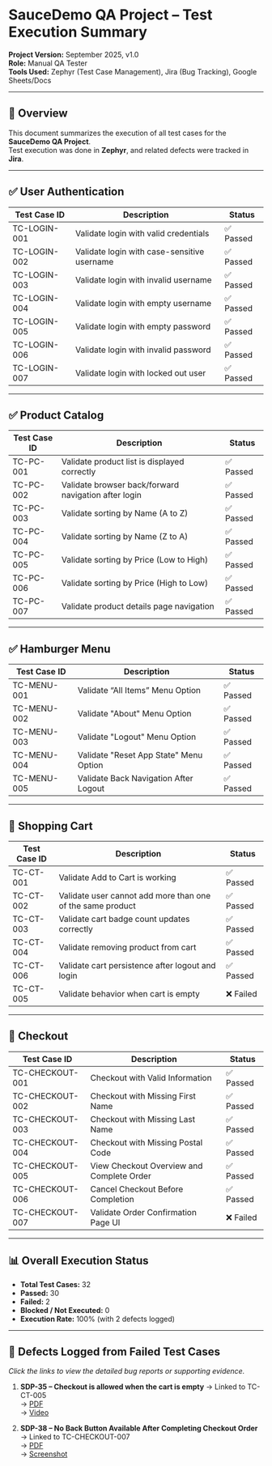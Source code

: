 # SauceDemo QA Project – Test Execution Summary

**Project Version:** September 2025, v1.0  
**Role:** Manual QA Tester  
**Tools Used:** Zephyr (Test Case Management), Jira (Bug Tracking), Google Sheets/Docs

---

## 📌 Overview
This document summarizes the execution of all test cases for the **SauceDemo QA Project**.  
Test execution was done in **Zephyr**, and related defects were tracked in **Jira**.

---

## ✅ User Authentication
| Test Case ID | Description                               | Status |
|--------------|-------------------------------------------|--------|
| TC-LOGIN-001 | Validate login with valid credentials     | ✅ Passed |
| TC-LOGIN-002 | Validate login with case-sensitive username | ✅ Passed |
| TC-LOGIN-003 | Validate login with invalid username      | ✅ Passed |
| TC-LOGIN-004 | Validate login with empty username        | ✅ Passed |
| TC-LOGIN-005 | Validate login with empty password        | ✅ Passed |
| TC-LOGIN-006 | Validate login with invalid password      | ✅ Passed |
| TC-LOGIN-007 | Validate login with locked out user       | ✅ Passed |

---

## ✅ Product Catalog
| Test Case ID | Description                               | Status |
|--------------|-------------------------------------------|--------|
| TC-PC-001    | Validate product list is displayed correctly | ✅ Passed |
| TC-PC-002    | Validate browser back/forward navigation after login | ✅ Passed |
| TC-PC-003    | Validate sorting by Name (A to Z)        | ✅ Passed |
| TC-PC-004    | Validate sorting by Name (Z to A)        | ✅ Passed |
| TC-PC-005    | Validate sorting by Price (Low to High)  | ✅ Passed |
| TC-PC-006    | Validate sorting by Price (High to Low)  | ✅ Passed |
| TC-PC-007    | Validate product details page navigation | ✅ Passed |

---

## ✅ Hamburger Menu
| Test Case ID | Description                               | Status |
|--------------|-------------------------------------------|--------|
| TC-MENU-001  | Validate “All Items” Menu Option          | ✅ Passed |
| TC-MENU-002  | Validate "About" Menu Option              | ✅ Passed |
| TC-MENU-003  | Validate "Logout" Menu Option             | ✅ Passed |
| TC-MENU-004  | Validate "Reset App State" Menu Option    | ✅ Passed |
| TC-MENU-005  | Validate Back Navigation After Logout     | ✅ Passed |

---

## 🛒 Shopping Cart
| Test Case ID | Description                               | Status |
|--------------|-------------------------------------------|--------|
| TC-CT-001    | Validate Add to Cart is working           | ✅ Passed |
| TC-CT-002    | Validate user cannot add more than one of the same product | ✅ Passed |
| TC-CT-003    | Validate cart badge count updates correctly | ✅ Passed |
| TC-CT-004    | Validate removing product from cart       | ✅ Passed |
| TC-CT-006    | Validate cart persistence after logout and login | ✅ Passed |
| TC-CT-005    | Validate behavior when cart is empty      | ❌ Failed |

---

## 🛒 Checkout
| Test Case ID | Description                               | Status |
|--------------|-------------------------------------------|--------|
| TC-CHECKOUT-001 | Checkout with Valid Information          | ✅ Passed |
| TC-CHECKOUT-002 | Checkout with Missing First Name        | ✅ Passed |
| TC-CHECKOUT-003 | Checkout with Missing Last Name         | ✅ Passed |
| TC-CHECKOUT-004 | Checkout with Missing Postal Code       | ✅ Passed |
| TC-CHECKOUT-005 | View Checkout Overview and Complete Order | ✅ Passed |
| TC-CHECKOUT-006 | Cancel Checkout Before Completion       | ✅ Passed |
| TC-CHECKOUT-007 | Validate Order Confirmation Page UI     | ❌ Failed |

---

## 📊 Overall Execution Status
- **Total Test Cases:** 32  
- **Passed:** 30  
- **Failed:** 2  
- **Blocked / Not Executed:** 0  
- **Execution Rate:** 100% (with 2 defects logged)  

---

## 🐛 Defects Logged from Failed Test Cases
*Click the links to view the detailed bug reports or supporting evidence.*  

1. **SDP-35 – Checkout is allowed when the cart is empty** → Linked to TC-CT-005  
   → [PDF](../bug-reports/SDP-35%20Checkout%20is%20allowed%20when%20the%20cart%20is%20empty.pdf)  
   → [Video](../bug-reports/attachments/Checkout_bug.mp4)  

2. **SDP-38 – No Back Button Available After Completing Checkout Order** → Linked to TC-CHECKOUT-007  
   → [PDF](../bug-reports/SDP-38%20No%20Back%20Button%20Available%20After%20Completing%20Checkout%20Order.pdf)  
   → [Screenshot](../bug-reports/attachments/Confirmation_BackButton.png)  
